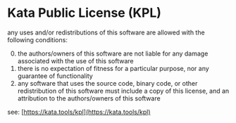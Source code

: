 # Kata Public License (KPL)

any uses and/or redistributions of this software are allowed with the following conditions:

  0. the authors/owners of this software are not liable for any damage
       associated with the use of this software
  1. there is no expectation of fitness for a particular purpose, nor any 
       guarantee of functionality
  2. any software that uses the source code, binary code, or other 
       redistribution of this software must include a copy of this license, 
       and an attribution to the authors/owners of this software

see: [https://kata.tools/kpl](https://kata.tools/kpl)
